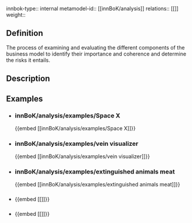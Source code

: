 
innbok-type:: internal
metamodel-id:: [[innBoK/analysis]]
relations:: [[]]
weight:: 

## Definition
The process of examining and evaluating the different components of the business model to identify their importance and coherence and determine the risks it entails.
## Description
## Examples
- ### innBoK/analysis/examples/Space X
	{{embed [[innBoK/analysis/examples/Space X]]}}
- ### innBoK/analysis/examples/vein visualizer
	{{embed [[innBoK/analysis/examples/vein visualizer]]}}
- ### innBoK/analysis/examples/extinguished animals meat
	{{embed [[innBoK/analysis/examples/extinguished animals meat]]}}
- ### 
	{{embed [[]]}}
- ### 
	{{embed [[]]}}



